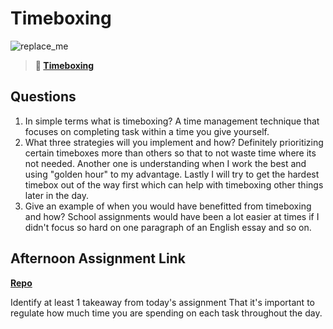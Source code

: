 # Timeboxing

![replace_me](https://codeworks.blob.core.windows.net/public/assets/img/illustrations/placeholder.svg)
> **📖 [Timeboxing](https://codeworksacademy.com/fs-student-guide/resources/wk5/03-Timeboxing)**

## Questions

1. In simple terms what is timeboxing?
A time management technique that focuses on completing task within a time you give yourself.
2. What three strategies will you implement and how?
Definitely prioritizing certain timeboxes more than others so that to not waste time where its not needed. Another one is understanding when I work the best and using "golden hour" to my advantage. Lastly I will try to get the hardest timebox out of the way first which can help with timeboxing other things later in the day.
3. Give an example of when you would have benefitted from timeboxing and how? 
School assignments would have been a lot easier at times if I didn't focus so hard on one paragraph of an English essay and so on.
## Afternoon Assignment Link

**[Repo](https://github.com/ConnerSeely/<ASSIGNMENT_REPO>)**

Identify at least 1 takeaway from today's assignment
That it's important to regulate how much time you are spending on each task throughout the day.